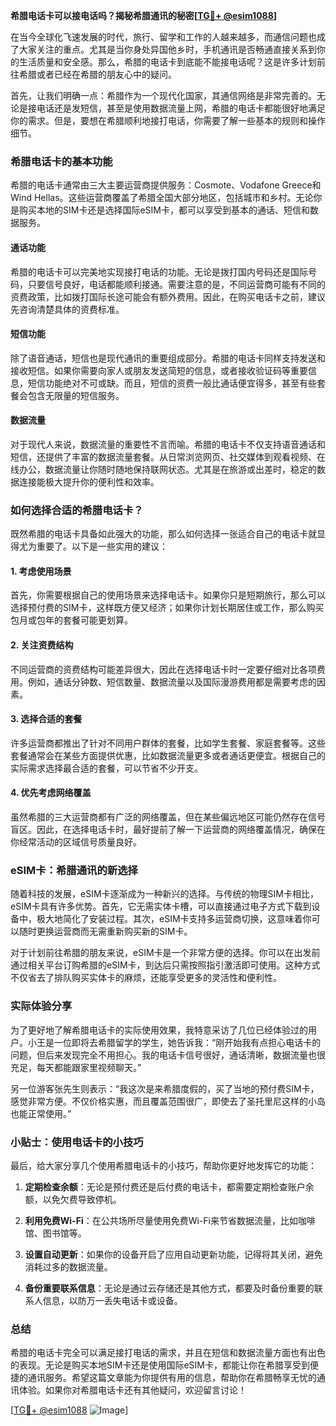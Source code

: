 **希腊电话卡可以接电话吗？揭秘希腊通讯的秘密[[TG💪+ @esim1088](https://t.me/s/esim1088)]**

在当今全球化飞速发展的时代，旅行、留学和工作的人越来越多，而通信问题也成了大家关注的重点。尤其是当你身处异国他乡时，手机通讯是否畅通直接关系到你的生活质量和安全感。那么，希腊的电话卡到底能不能接电话呢？这是许多计划前往希腊或者已经在希腊的朋友心中的疑问。

首先，让我们明确一点：希腊作为一个现代化国家，其通信网络是非常完善的。无论是接电话还是发短信，甚至是使用数据流量上网，希腊的电话卡都能很好地满足你的需求。但是，要想在希腊顺利地接打电话，你需要了解一些基本的规则和操作细节。

### 希腊电话卡的基本功能

希腊的电话卡通常由三大主要运营商提供服务：Cosmote、Vodafone Greece和Wind Hellas。这些运营商覆盖了希腊全国大部分地区，包括城市和乡村。无论你是购买本地的SIM卡还是选择国际eSIM卡，都可以享受到基本的通话、短信和数据服务。

#### 通话功能

希腊的电话卡可以完美地实现接打电话的功能。无论是拨打国内号码还是国际号码，只要信号良好，电话都能顺利接通。需要注意的是，不同运营商可能有不同的资费政策，比如拨打国际长途可能会有额外费用。因此，在购买电话卡之前，建议先咨询清楚具体的资费标准。

#### 短信功能

除了语音通话，短信也是现代通讯的重要组成部分。希腊的电话卡同样支持发送和接收短信。如果你需要向家人或朋友发送简短的信息，或者接收验证码等重要信息，短信功能绝对不可或缺。而且，短信的资费一般比通话便宜得多，甚至有些套餐会包含无限量的短信服务。

#### 数据流量

对于现代人来说，数据流量的重要性不言而喻。希腊的电话卡不仅支持语音通话和短信，还提供了丰富的数据流量套餐。从日常浏览网页、社交媒体到观看视频、在线办公，数据流量让你随时随地保持联网状态。尤其是在旅游或出差时，稳定的数据连接能极大提升你的便利性和效率。

### 如何选择合适的希腊电话卡？

既然希腊的电话卡具备如此强大的功能，那么如何选择一张适合自己的电话卡就显得尤为重要了。以下是一些实用的建议：

#### 1. 考虑使用场景

首先，你需要根据自己的使用场景来选择电话卡。如果你只是短期旅行，那么可以选择预付费的SIM卡，这样既方便又经济；如果你计划长期居住或工作，那么购买包月或包年的套餐可能更划算。

#### 2. 关注资费结构

不同运营商的资费结构可能差异很大，因此在选择电话卡时一定要仔细对比各项费用。例如，通话分钟数、短信数量、数据流量以及国际漫游费用都是需要考虑的因素。

#### 3. 选择合适的套餐

许多运营商都推出了针对不同用户群体的套餐，比如学生套餐、家庭套餐等。这些套餐通常会在某些方面提供优惠，比如数据流量更多或者通话更便宜。根据自己的实际需求选择最合适的套餐，可以节省不少开支。

#### 4. 优先考虑网络覆盖

虽然希腊的三大运营商都有广泛的网络覆盖，但在某些偏远地区可能仍然存在信号盲区。因此，在选择电话卡时，最好提前了解一下运营商的网络覆盖情况，确保在你经常活动的区域信号质量良好。

### eSIM卡：希腊通讯的新选择

随着科技的发展，eSIM卡逐渐成为一种新兴的选择。与传统的物理SIM卡相比，eSIM卡具有许多优势。首先，它无需实体卡槽，可以直接通过电子方式下载到设备中，极大地简化了安装过程。其次，eSIM卡支持多运营商切换，这意味着你可以随时更换运营商而无需重新购买新的SIM卡。

对于计划前往希腊的朋友来说，eSIM卡是一个非常方便的选择。你可以在出发前通过相关平台订购希腊的eSIM卡，到达后只需按照指引激活即可使用。这种方式不仅省去了排队购买实体卡的麻烦，还能享受更多的灵活性和便利性。

### 实际体验分享

为了更好地了解希腊电话卡的实际使用效果，我特意采访了几位已经体验过的用户。小王是一位即将去希腊留学的学生，她告诉我：“刚开始我有点担心电话卡的问题，但后来发现完全不用担心。我的电话卡信号很好，通话清晰，数据流量也很充足，每天都能跟家里视频聊天。”

另一位游客张先生则表示：“我这次是来希腊度假的，买了当地的预付费SIM卡，感觉非常方便。不仅价格实惠，而且覆盖范围很广，即使去了圣托里尼这样的小岛也能正常使用。”

### 小贴士：使用电话卡的小技巧

最后，给大家分享几个使用希腊电话卡的小技巧，帮助你更好地发挥它的功能：

1. **定期检查余额**：无论是预付费还是后付费的电话卡，都需要定期检查账户余额，以免欠费导致停机。
   
2. **利用免费Wi-Fi**：在公共场所尽量使用免费Wi-Fi来节省数据流量，比如咖啡馆、图书馆等。

3. **设置自动更新**：如果你的设备开启了应用自动更新功能，记得将其关闭，避免消耗过多的数据流量。

4. **备份重要联系信息**：无论是通过云存储还是其他方式，都要及时备份重要的联系人信息，以防万一丢失电话卡或设备。

### 总结

希腊的电话卡完全可以满足接打电话的需求，并且在短信和数据流量方面也有出色的表现。无论是购买本地SIM卡还是使用国际eSIM卡，都能让你在希腊享受到便捷的通讯服务。希望这篇文章能为你提供有用的信息，帮助你在希腊畅享无忧的通讯体验。如果你对希腊电话卡还有其他疑问，欢迎留言讨论！

[[TG💪+ @esim1088](https://t.me/s/esim1088) ![Image](https://i.postimg.cc/4NQfJmqS/Snipaste-2025-05-13-00-14-12.png)]